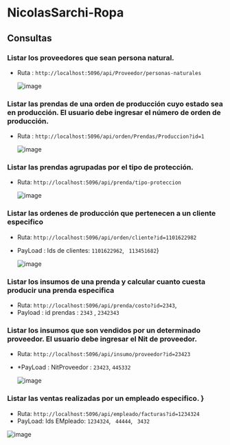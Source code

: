 # NicolasSarchi-Ropa

## Consultas

### Listar los proveedores que sean persona natural.

  * Ruta : `http://localhost:5096/api/Proveedor/personas-naturales`

    ![image](https://github.com/Nicolas-Sarchi/NicolasSarchi-Ropa/assets/131916765/2b758998-f47f-4104-a6ad-d9e884ce4619)

### Listar las prendas de una orden de producción cuyo estado sea en producción. El usuario debe ingresar el número de orden de producción.
  * Ruta : `http://localhost:5096/api/orden/Prendas/Produccion?id=1`

    ![image](https://github.com/Nicolas-Sarchi/NicolasSarchi-Ropa/assets/131916765/ea416e60-c1ee-4292-bc2e-d4016b30a1f0)

### Listar las prendas agrupadas por el tipo de protección.
  * Ruta: `http://localhost:5096/api/prenda/tipo-proteccion`

    ![image](https://github.com/Nicolas-Sarchi/NicolasSarchi-Ropa/assets/131916765/11de070c-f51c-42e8-8c3b-e3e9f329b761)
    
### Listar las ordenes de producción que pertenecen a un cliente especifico

  * Ruta: `http://localhost:5096/api/orden/cliente?id=1101622982`
  * PayLoad : Ids de clientes: `1101622962`, ` 113451682`}

    ![image](https://github.com/Nicolas-Sarchi/NicolasSarchi-Ropa/assets/131916765/99329eac-22f9-4047-96a8-250e1a3fad67)

### Listar los insumos de una prenda y calcular cuanto cuesta producir una prenda especifica
  * Ruta: `http://localhost:5096/api/prenda/costo?id=2343`,
  * Payload : id prendas : `2343` , `2342343`

### Listar los insumos que son vendidos por un determinado proveedor. El usuario debe ingresar el Nit de proveedor.
  * Ruta: `http://localhost:5096/api/insumo/proveedor?id=23423`
  * *PayLoad : NitProveedor : `23423`, `445332`

    ![image](https://github.com/Nicolas-Sarchi/NicolasSarchi-Ropa/assets/131916765/364e2015-adfa-41d0-866f-115fafab3239)

### Listar las ventas realizadas por un empleado especifico. }
  * Ruta: `http://localhost:5096/api/empleado/facturas?id=1234324`
  * PayLoad: Ids EMpleado: `1234324`, ` 44444`,  ` 3432`

  ![image](https://github.com/Nicolas-Sarchi/NicolasSarchi-Ropa/assets/131916765/cd3ee6b2-b8de-43d5-aa6b-a5f2206ff246)


  




    


